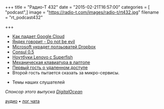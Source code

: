 +++
title = "Радио-Т 432"
date = "2015-02-21T16:57:00"
categories = [ "podcast",]
image = "https://radio-t.com/images/radio-t/rt432.jpg"
filename = "rt_podcast432"

+++

* [Как падает Google Cloud](https://status.cloud.google.com/incident/compute/15045)
* [Яндех говорит - Do not be evil](http://habrahabr.ru/post/250887/)
* [Microsoft украдет ползьоватей Dropbox](http://www.slashgear.com/microsoft-baits-dropbox-users-with-100-gb-onedrive-space-20369811/)
* [Consul 0.5](http://prsm.tc/gltq6Z)
* [Ноутбуки Lenovo с Superfish ](http://habrahabr.ru/post/251069/)
* [Механическая клавиатура в лаптопе](http://prsm.tc/oS251x)
* [Первый гость о удаленном доступе](http://www.parallels.com/products/access/features/)
* Второй гость пытается сказать за микро-сервисы.
- Темы наших слушателей

_Спонсор этого выпуска [DigitalOcean](https://www.digitalocean.com)_

[аудио](http://cdn.radio-t.com/rt_podcast432.mp3) • [лог чата](http://chat.radio-t.com/logs/radio-t-432.html)
<audio src="http://cdn.radio-t.com/rt_podcast432.mp3" preload="none"></audio>

